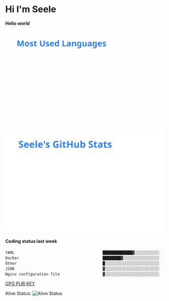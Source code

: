 <h1>Hi I'm Seele</h1>

<b>Hello world</b>

<img src='/assets/top-langs.svg' alt="Seele's github langs"> <img src='/assets/stats.svg' alt="Seele's github stats" >

<h4>Coding status last week </h4>

<!--START_SECTION:waka-->

```txt
YAML                                       █████████████▓░░░░░░░░░░░   54.94 %
Docker                                     ████████▓░░░░░░░░░░░░░░░░   34.18 %
Other                                      █░░░░░░░░░░░░░░░░░░░░░░░░   03.60 %
JSON                                       ▓░░░░░░░░░░░░░░░░░░░░░░░░   03.11 %
Nginx configuration file                   ▓░░░░░░░░░░░░░░░░░░░░░░░░   02.20 %
```

<!--END_SECTION:waka-->

[GPG PUB KEY](https://keys.openpgp.org/vks/v1/by-fingerprint/3FCE91BF5B9666B55B67213C4C57B7824A5B6680)

Alive Status: ![Alive Status](https://hc.dvd.moe/badge/60bc779b-9835-415f-9cb9-15fd9d/ZsLaAAbE.svg)
